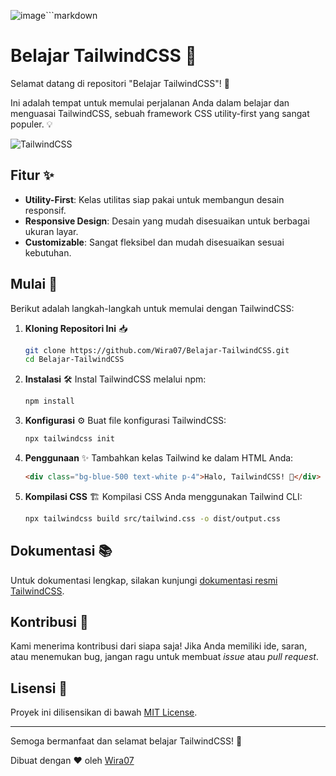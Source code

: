 ![image](https://github.com/Wira07/TailwindCSS/assets/94433717/34638ca7-6b41-4fe4-9fa7-226aa7edb6c8)```markdown
# Belajar TailwindCSS 🎨

Selamat datang di repositori "Belajar TailwindCSS"! 🚀

Ini adalah tempat untuk memulai perjalanan Anda dalam belajar dan menguasai TailwindCSS, sebuah framework CSS utility-first yang sangat populer. 💡

![TailwindCSS](https://cdn.dribbble.com/userupload/11234539/file/original-05977eb9d932b48de754f76734989892.png?resize=1024x766)

## Fitur ✨

- **Utility-First**: Kelas utilitas siap pakai untuk membangun desain responsif.
- **Responsive Design**: Desain yang mudah disesuaikan untuk berbagai ukuran layar.
- **Customizable**: Sangat fleksibel dan mudah disesuaikan sesuai kebutuhan.

## Mulai 🚀

Berikut adalah langkah-langkah untuk memulai dengan TailwindCSS:

1. **Kloning Repositori Ini** 📥

   ```bash
   git clone https://github.com/Wira07/Belajar-TailwindCSS.git
   cd Belajar-TailwindCSS
   ```

2. **Instalasi** 🛠️
   Instal TailwindCSS melalui npm:

   ```bash
   npm install
   ```

3. **Konfigurasi** ⚙️
   Buat file konfigurasi TailwindCSS:

   ```bash
   npx tailwindcss init
   ```

4. **Penggunaan** ✨
   Tambahkan kelas Tailwind ke dalam HTML Anda:

   ```html
   <div class="bg-blue-500 text-white p-4">Halo, TailwindCSS! 🎉</div>
   ```

5. **Kompilasi CSS** 🏗️
   Kompilasi CSS Anda menggunakan Tailwind CLI:
   
   ```bash
   npx tailwindcss build src/tailwind.css -o dist/output.css
   ```

## Dokumentasi 📚

Untuk dokumentasi lengkap, silakan kunjungi [dokumentasi resmi TailwindCSS](https://tailwindcss.com/docs).

## Kontribusi 🤝

Kami menerima kontribusi dari siapa saja! Jika Anda memiliki ide, saran, atau menemukan bug, jangan ragu untuk membuat _issue_ atau _pull request_.

## Lisensi 📄

Proyek ini dilisensikan di bawah [MIT License](LICENSE).

---

Semoga bermanfaat dan selamat belajar TailwindCSS! 🎉

Dibuat dengan ❤️ oleh [Wira07](https://github.com/Wira07)
```
